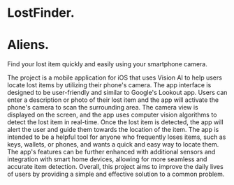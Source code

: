 # LostFinder.
# Aliens.

Find your lost item quickly and easily using your smartphone camera.

The project is a mobile application for iOS that uses Vision AI to help users locate lost items by utilizing their phone's camera. The app interface is designed to be user-friendly and similar to Google's Lookout app. Users can enter a description or photo of their lost item and the app will activate the phone's camera to scan the surrounding area. The camera view is displayed on the screen, and the app uses computer vision algorithms to detect the lost item in real-time. Once the lost item is detected, the app will alert the user and guide them towards the location of the item. The app is intended to be a helpful tool for anyone who frequently loses items, such as keys, wallets, or phones, and wants a quick and easy way to locate them. The app's features can be further enhanced with additional sensors and integration with smart home devices, allowing for more seamless and accurate item detection. Overall, this project aims to improve the daily lives of users by providing a simple and effective solution to a common problem.

